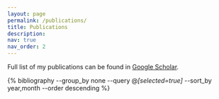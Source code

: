 ```yaml
---
layout: page
permalink: /publications/
title: Publications
description: 
nav: true
nav_order: 2
---
```


<!-- _pages/publications.md -->

Full list of my publications can be found in [Google Scholar](https://scholar.google.com/citations?user=0pnaXO8AAAAJ&hl=en).

<div class="publications">

{% bibliography --group_by none --query @*[selected=true]* --sort_by year,month --order descending %}

</div>

<!-- {% bibliography %} -->
